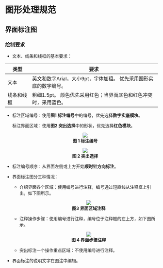 # 图形处理规范

## 界面标注图 

### 绘制要求

- 文本、线条和线框的基本要求：

| **类型**   | **要求**                                                     |
| ---------- | ------------------------------------------------------------ |
| 文本       | 英文和数字Arial，大小9pt，字体加粗。  优先采用圆形实底的数字编号。 |
| 线条和线框 | 粗细1.5pt。  颜色优先采用红色；当界面底色和红色冲突时，采用蓝色。 |

- 标注区域编号：使用**图1 标注编号**中的编号，优先选择**数字实底模块**。

  标注界面区域：使用**图2 突出选择**中的形状，优先选择**红色模块**。

  <figure align="center">
    <img src="https://i.loli.net/2021/08/19/1gaCXsFoAL8Hywq.png">
    <figcaption><b>图 1 标注编号</b></figcaption>
  </figure>
  
  <figure align="center">
    <img src="https://i.loli.net/2021/08/19/Xv9kB6OwNxrbSLn.png">
    <figcaption><b>图 2 突出选择</b></figcaption>
  </figure>
  
- 标注编号顺序：从界面左侧或上方开始**顺时针方向标注**。

- 界面标注图分三种情况：

  * 介绍界面各个区域：使用编号进行注释，编号通过短直线从注释框上引出，如下图所示。

    <figure align="center">
        <img src="https://i.loli.net/2021/08/19/2xm6DGngfpuWAQ8.png">
        <figcaption><b>图3 界面区域注释</b></figcaption>
    </figure>

    

  * 注释操作步骤：使用编号进行注释，编号位于注释框的左上方，如下图所示。

    <figure align="center">
        <img src="https://i.loli.net/2021/08/19/eQbwJFn1BcA35ZG.png">
        <figcaption><b>图 4 界面步骤注释</b></figcaption>
    </figure>

  * 突出标注一个操作重点区域：不使用编号进行注释。

- 界面标注的说明文字在图注中编辑。

  





